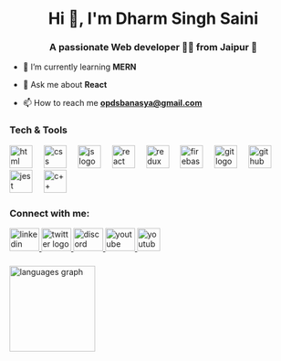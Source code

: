 <h1 align="center">Hi 👋, I'm Dharm Singh Saini</h1>
<h3 align="center">A passionate Web developer 🧑‍💻 from Jaipur 🚀</h3>

- 🌱 I’m currently learning **MERN**

- 💬 Ask me about **React**

- 📫 How to reach me <a href="mailto:opdsbanasya@gmail.com">**opdsbanasya@gmail.com**</a>

<h3 align="left">Tech & Tools</h3>
<div align="left">
  <img src="https://cdn.iconscout.com/icon/free/png-512/free-html-logo-icon-download-in-svg-png-gif-file-formats--technology-social-media-vol-3-pack-logos-icons-3030115.png?f=webp&w=256" height="40" alt="html logo"  />
  <img width="12" />
  <img src="https://cdn.iconscout.com/icon/free/png-512/free-css-logo-icon-download-in-svg-png-gif-file-formats--logos-pack-icons-722685.png?f=webp&w=256" height="40" alt="css logo"  />
  <img width="12" />
  <img src="https://cdn.iconscout.com/icon/free/png-512/free-javascript-logo-icon-download-in-svg-png-gif-file-formats--brand-company-business-brands-pack-logos-icons-2284965.png?f=webp&w=256" height="40" alt="js logo"  />
  <img width="12" />
  <img src="https://cdn.iconscout.com/icon/free/png-512/free-react-logo-icon-download-in-svg-png-gif-file-formats--brand-development-tools-pack-logos-icons-226053.png?f=webp&w=256" height="40" alt="react logo"  />
  <img width="12" />
  <img src="https://cdn.iconscout.com/icon/free/png-512/free-redux-logo-icon-download-in-svg-png-gif-file-formats--company-brand-world-logos-vol-10-pack-icons-283024.png?f=webp&w=256" height="40" alt="redux logo"  />
  <img width="12" />
  <img src="https://cdn.iconscout.com/icon/free/png-512/free-firebase-logo-icon-download-in-svg-png-gif-file-formats--technology-social-media-company-brand-vol-3-pack-logos-icons-2944871.png?f=webp&w=256" height="40" alt="firebase logo"  />
  <img width="12" />
  <img src="https://cdn.iconscout.com/icon/free/png-512/free-git-logo-icon-download-in-svg-png-gif-file-formats--programming-langugae-language-pack-logos-icons-1175218.png?f=webp&w=256" height="40" alt="git logo"  />
  <img width="12" />
  <img src="https://github.com/user-attachments/assets/fbad9f3c-e847-487f-b7e6-71ae043833f9" alt="github logo" style="width:40px"  />
  <img width="12" />
  <img src="https://cdn.iconscout.com/icon/free/png-512/free-jest-logo-icon-download-in-svg-png-gif-file-formats--technology-social-media-company-vol-4-pack-logos-icons-2945020.png?f=webp&w=256" height="40" alt="jest logo"  />
  <img width="12" />
  <img src="https://cdn.iconscout.com/icon/free/png-512/free-c-logo-icon-download-in-svg-png-gif-file-formats--brand-development-tools-pack-logos-icons-226082.png?f=webp&w=256" height="40" alt="c++ logo"  />
</div>

###

<h3 align="left">Connect with me:</h3>
<div align="left"">
  <a href="https://www.linkedin.com/in/dharm-singh-saini/" target="_black">
      <img src="https://raw.githubusercontent.com/maurodesouza/profile-readme-generator/master/src/assets/icons/social/linkedin/default.svg" width="52" height="40" alt="linkedin logo"  />
  </a>
  <a href="https://x.com/opds_banasya" target="_black">
      <img src="https://raw.githubusercontent.com/maurodesouza/profile-readme-generator/master/src/assets/icons/social/twitter/default.svg" width="52" height="40" alt="twitter logo"  />
  </a>
  <a href="https://www.instagram.com/oyee_dharm/" target="_black">
      <img src="https://raw.githubusercontent.com/maurodesouza/profile-readme-generator/master/src/assets/icons/social/instagram/default.svg" width="52" height="40" alt="discord logo"  />
  </a>
  <a href="https://youtube.com/@opdsbanasya?si=M8dHCgRKeoTW4byf" target="_black">
      <img src="https://raw.githubusercontent.com/maurodesouza/profile-readme-generator/master/src/assets/icons/social/youtube/default.svg" width="52" height="40" alt="youtube logo"  />
  </a>
  
  <a href="mailto:opdsbanasya@gmail.com" target="_black">
      <img src="https://www.svgrepo.com/show/452213/gmail.svg" height="40" alt="youtube logo" style="object-fit:cover"  />
  </a>
</div>

###

<div align="">
  <img src="https://github-readme-stats.vercel.app/api/top-langs?username=opdsbanasya&locale=en&hide_title=false&layout=compact&card_width=320&langs_count=5&theme=dracula&hide_border=false&order=2" height="150" alt="languages graph"  />
</div>
